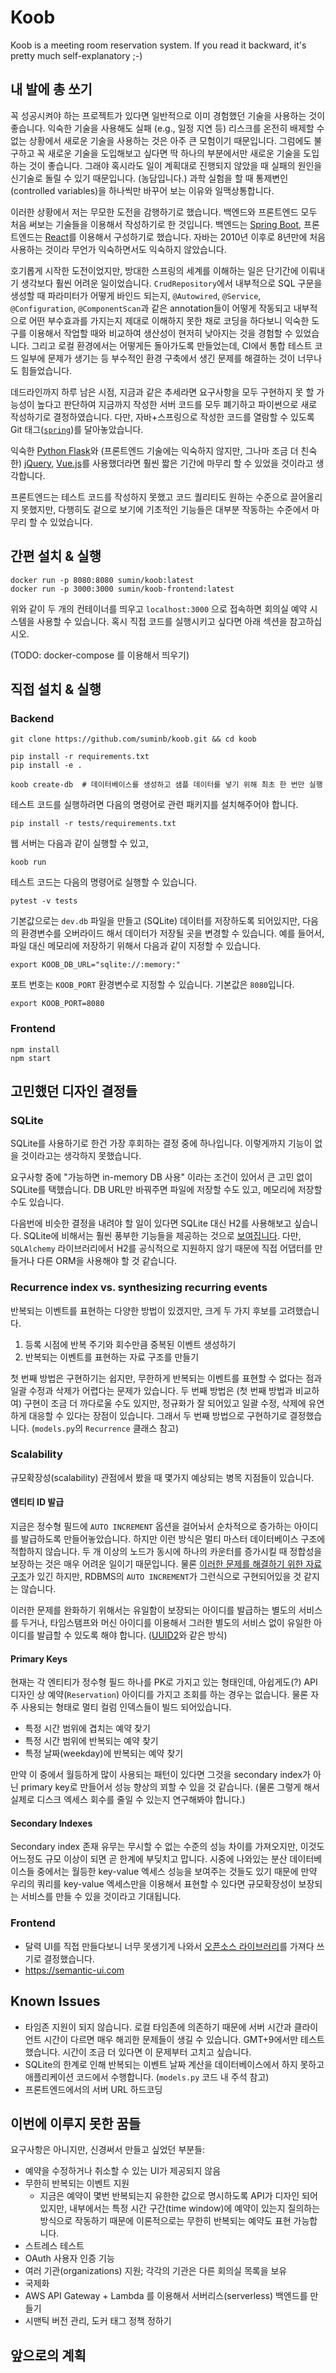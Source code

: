 # Koob

Koob is a meeting room reservation system. If you read it backward, it's pretty much self-explanatory ;-)

## 내 발에 총 쏘기

꼭 성공시켜야 하는 프로젝트가 있다면 일반적으로 이미 경험했던 기술을 사용하는 것이 좋습니다. 익숙한 기술을 사용해도 실패 (e.g., 일정 지연 등) 리스크를 온전히 배제할 수 없는 상황에서 새로운 기술을 사용하는 것은 아주 큰 모험이기 때문입니다. 그럼에도 불구하고 꼭 새로운 기술을 도입해보고 싶다면 딱 하나의 부분에서만 새로운 기술을 도입하는 것이 좋습니다. 그래야 혹시라도 일이 계획대로 진행되지 않았을 때 실패의 원인을 신기술로 돌릴 수 있기 때문입니다. (농담입니다.) 과학 실험을 할 때 통제변인(controlled variables)을 하나씩만 바꾸어 보는 이유와 일맥상통합니다.

이러한 상황에서 저는 무모한 도전을 감행하기로 했습니다. 백엔드와 프론트엔드 모두 처음 써보는 기술들을 이용해서 작성하기로 한 것입니다. 백엔드는 [Spring Boot](https://spring.io/projects/spring-boot), 프론트엔드는 [React](https://reactjs.org/)를 이용해서 구성하기로 했습니다. 자바는 2010년 이후로 8년만에 처음 사용하는 것이라 무언가 익숙하면서도 익숙하지 않았습니다.

호기롭게 시작한 도전이었지만, 방대한 스프링의 세계를 이해하는 일은 단기간에 이뤄내기 생각보다 훨씬 어려운 일이었습니다. `CrudRepository`에서 내부적으로 SQL 구문을 생성할 때 파라미터가 어떻게 바인드 되는지, `@Autowired`, `@Service`, `@Configuration`, `@ComponentScan`과 같은 annotation들이 어떻게 작동되고 내부적으로 어떤 부수효과를 가지는지 제대로 이해하지 못한 채로 코딩을 하다보니 익숙한 도구를 이용해서 작업할 때와 비교하여 생산성이 현저히 낮아지는 것을 경험할 수 있었습니다. 그리고 로컬 환경에서는 어떻게든 돌아가도록 만들었는데, CI에서 통합 테스트 코드 일부에 문제가 생기는 등 부수적인 환경 구축에서 생긴 문제를 해결하는 것이 너무나도 힘들었습니다.

데드라인까지 하루 남은 시점, 지금과 같은 추세라면 요구사항을 모두 구현하지 못 할 가능성이 높다고 판단하여 지금까지 작성한 서버 코드를 모두 폐기하고 파이썬으로 새로 작성하기로 결정하였습니다. 다만, 자바+스프링으로 작성한 코드를 열람할 수 있도록 Git 태그([`spring`](https://github.com/suminb/koob/releases/tag/spring))를 달아놓았습니다.

익숙한 [Python Flask](http://flask.pocoo.org/)와 (프론트엔드 기술에는 익숙하지 않지만, 그나마 조금 더 친숙한) [jQuery](https://jquery.com/), [Vue.js](https://vuejs.org/)를 사용했더라면 훨씬 짧은 기간에 마무리 할 수 있었을 것이라고 생각합니다.

프론트엔드는 테스트 코드를 작성하지 못했고 코드 퀄리티도 원하는 수준으로 끌어올리지 못했지만, 다행히도 겉으로 보기에 기초적인 기능들은 대부분 작동하는 수준에서 마무리 할 수 있었습니다.

## 간편 설치 & 실행

    docker run -p 8080:8080 sumin/koob:latest
    docker run -p 3000:3000 sumin/koob-frontend:latest

위와 같이 두 개의 컨테이너를 띄우고 `localhost:3000` 으로 접속하면 회의실 예약 시스템을 사용할 수 있습니다. 혹시 직접 코드를 실행시키고 싶다면 아래 섹션을 참고하십시오.

(TODO: docker-compose 를 이용해서 띄우기)

## 직접 설치 & 실행

### Backend

    git clone https://github.com/suminb/koob.git && cd koob

    pip install -r requirements.txt
    pip install -e .

    koob create-db  # 데이터베이스를 생성하고 샘플 데이터를 넣기 위해 최초 한 번만 실행

테스트 코드를 실행하려면 다음의 명령어로 관련 패키지를 설치해주어야 합니다.

    pip install -r tests/requirements.txt

웹 서버는 다음과 같이 실행할 수 있고,

    koob run

테스트 코드는 다음의 명령어로 실행할 수 있습니다.

    pytest -v tests

기본값으로는 `dev.db` 파일을 만들고 (SQLite) 데이터를 저장하도록 되어있지만, 다음의 환경변수를 오버라이드 해서 데이터가 저장될 곳을 변경할 수 있습니다. 예를 들어서, 파일 대신 메모리에 저장하기 위해서 다음과 같이 지정할 수 있습니다.

    export KOOB_DB_URL="sqlite://:memory:"

포트 번호는 `KOOB_PORT` 환경변수로 지정할 수 있습니다. 기본값은 `8080`입니다.

    export KOOB_PORT=8080

### Frontend

    npm install
    npm start

## 고민했던 디자인 결정들

### SQLite

SQLite를 사용하기로 한건 가장 후회하는 결정 중에 하나입니다. 이렇게까지 기능이 없을 것이라고는 생각하지 못했습니다.

요구사항 중에 "가능하면 in-memory DB 사용" 이라는 조건이 있어서 큰 고민 없이 SQLite를 택했습니다. DB URL만 바꿔주면 파일에 저장할 수도 있고, 메모리에 저장할 수도 있습니다.

다음번에 비슷한 결정을 내려야 할 일이 있다면 SQLite 대신 H2를 사용해보고 싶습니다. SQLite에 비해서는 훨씬 풍부한 기능들을 제공하는 것으로 [보여집니다](http://www.h2database.com/html/functions.html). 다만, `SQLAlchemy` 라이브러리에서 H2를 공식적으로 지원하지 않기 때문에 직접 어댑터를 만들거나 다른 ORM을 사용해야 할 것 같습니다.

### Recurrence index vs. synthesizing recurring events

반복되는 이벤트를 표현하는 다양한 방법이 있겠지만, 크게 두 가지 후보를 고려했습니다.

1. 등록 시점에 반복 주기와 회수만큼 중복된 이벤트 생성하기
2. 반복되는 이벤트를 표현하는 자료 구조를 만들기

첫 번째 방법은 구현하기는 쉽지만, 무한하게 반복되는 이벤트를 표현할 수 없다는 점과 일괄 수정과 삭제가 어렵다는 문제가 있습니다. 두 번째 방법은 (첫 번째 방법과 비교하여) 구현이 조금 더 까다로울 수도 있지만, 정규화가 잘 되어있고 일괄 수정, 삭제에 유연하게 대응할 수 있다는 장점이 있습니다. 그래서 두 번째 방법으로 구현하기로 결정했습니다. (`models.py`의 `Recurrence` 클래스 참고)

### Scalability

규모확장성(scalability) 관점에서 봤을 때 몇가지 예상되는 병목 지점들이 있습니다.

#### 엔티티 ID 발급

지금은 정수형 필드에 `AUTO INCREMENT` 옵션을 걸어놔서 순차적으로 증가하는 아이디를 발급하도록 만들어놓았습니다. 하지만 이런 방식은 멀티 마스터 데이터베이스 구조에 적합하지 않습니다. 두 개 이상의 노드가 동시에 하나의 카운터를 증가시킬 때 정합성을 보장하는 것은 매우 어려운 일이기 때문입니다. 물론 [이러한 문제를 해결하기 위한 자료구조](https://en.wikipedia.org/wiki/Conflict-free_replicated_data_type#G-Counter_(Grow-only_Counter))가 있긴 하지만, RDBMS의 `AUTO INCREMENT`가 그런식으로 구현되어있을 것 같지는 않습니다.

이러한 문제를 완화하기 위해서는 유일함이 보장되는 아이디를 발급하는 별도의 서비스를 두거나, 타임스탬프와 머신 아이디를 이용해서 그러한 별도의 서비스 없이 유일한 아이디를 발급할 수 있도록 해야 합니다. ([UUID2](https://en.wikipedia.org/wiki/Universally_unique_identifier#Version_2_(date-time_and_MAC_address,_DCE_security_version))와 같은 방식)

#### Primary Keys

현재는 각 엔티티가 정수형 필드 하나를 PK로 가지고 있는 형태인데, 아쉽게도(?) API 디자인 상 예약(`Reservation`) 아이디를 가지고 조회를 하는 경우는 없습니다. 물론 자주 사용되는 형태로 멀티 컬럼 인덱스들이 빌드 되어있습니다.

- 특정 시간 범위에 겹치는 예약 찾기
- 특정 시간 범위에 반복되는 예약 찾기
- 특정 날짜(weekday)에 반복되는 예약 찾기

만약 이 중에서 월등하게 많이 사용되는 패턴이 있다면 그것을 secondary index가 아닌 primary key로 만들어서 성능 향상의 꾀할 수 있을 것 같습니다. (물론 그렇게 해서 실제로 디스크 엑세스 회수를 줄일 수 있는지 연구해봐야 합니다.)

#### Secondary Indexes

Secondary index 존재 유무는 무시할 수 없는 수준의 성능 차이를 가져오지만, 이것도 어느정도 규모 이상이 되면 곧 한계에 부딪치고 맙니다. 시중에 나와있는 분산 데이터베이스들 중에서는 월등한 key-value 엑세스 성능을 보여주는 것들도 있기 때문에 만약 우리의 쿼리를 key-value 엑세스만을 이용해서 표현할 수 있다면 규모확장성이 보장되는 서비스를 만들 수 있을 것이라고 기대됩니다.

### Frontend

- 달력 UI를 직접 만들다보니 너무 못생기게 나와서 [오픈소스 라이브러리](https://github.com/intljusticemission/react-big-calendar)를 가져다 쓰기로 결정했습니다.
- https://semantic-ui.com

## Known Issues

- 타임존 지원이 되지 않습니다. 로컬 타임존에 의존하기 때문에 서버 시간과 클라이언트 시간이 다르면 매우 해괴한 문제들이 생길 수 있습니다. GMT+9에서만 테스트 했습니다. 시간이 조금 더 있다면 이 문제부터 고치고 싶습니다.
- SQLite의 한계로 인해 반복되는 이벤트 날짜 계산을 데이터베이스에서 하지 못하고 애플리케이션 코드에서 수행합니다. (`models.py` 코드 내 주석 참고)
- 프론트엔드에서의 서버 URL 하드코딩

## 이번에 이루지 못한 꿈들

요구사항은 아니지만, 신경써서 만들고 싶었던 부분들:

- 예약을 수정하거나 취소할 수 있는 UI가 제공되지 않음
- 무한히 반복되는 이벤트 지원
    - 지금은 예약이 몇번 반복되는지 유한한 값으로 명시하도록 API가 디자인 되어있지만, 내부에서는 특정 시간 구간(time window)에 예약이 있는지 질의하는 방식으로 작동하기 때문에 이론적으로는 무한히 반복되는 예약도 표현 가능합니다.
- 스트레스 테스트
- OAuth 사용자 인증 기능
- 여러 기관(organizations) 지원; 각각의 기관은 다른 회의실 목록을 보유
- 국제화
- AWS API Gateway + Lambda 를 이용해서 서버리스(serverless) 백엔드를 만들기
- 시맨틱 버전 관리, 도커 태그 정책 정하기

## 앞으로의 계획


